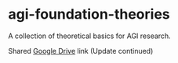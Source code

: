 # agi-foundation-theories
A collection of theoretical basics for AGI research.

Shared [Google Drive](https://drive.google.com/drive/folders/10D5AaYYRAzjXzH1jX-2noGuoza7EDFJg) link (Update continued)

